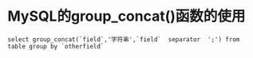 # MySQL的group_concat()函数的使用

```
select group_concat(`field`,'字符串',`field`  separator  ';') from table group by `otherfield`
```